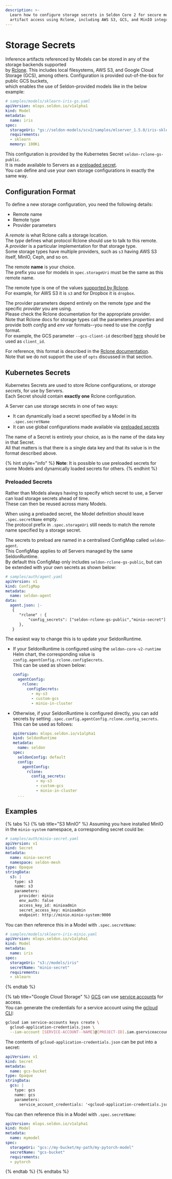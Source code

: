 ```yaml
---
description: >-
  Learn how to configure storage secrets in Seldon Core 2 for secure model
  artifact access using Rclone, including AWS S3, GCS, and MinIO integration.
---
```


# Storage Secrets

Inference artifacts referenced by Models can be stored in any of the storage backends supported\
by [Rclone](https://rclone.org/). This includes local filesystems, AWS S3, and Google Cloud\
Storage (GCS), among others. Configuration is provided out-of-the-box for public GCS buckets,\
which enables the use of Seldon-provided models like in the below example:

```yaml
# samples/models/sklearn-iris-gs.yaml
apiVersion: mlops.seldon.io/v1alpha1
kind: Model
metadata:
  name: iris
spec:
  storageUri: "gs://seldon-models/scv2/samples/mlserver_1.5.0/iris-sklearn"
  requirements:
  - sklearn
  memory: 100Ki
```

This configuration is provided by the Kubernetes Secret `seldon-rclone-gs-public`.\
It is made available to Servers as a [preloaded secret](storage-secrets.md#preloaded-secrets).\
You can define and use your own storage configurations in exactly the same way.

## Configuration Format

To define a new storage configuration, you need the following details:

* Remote name
* Remote type
* Provider parameters

A _remote_ is what Rclone calls a storage location.\
The _type_ defines what protocol Rclone should use to talk to this remote.\
A _provider_ is a particular implementation for that storage type.\
Some storage types have multiple providers, such as `s3` having AWS S3 itself, MinIO, Ceph, and so on.

The remote **name** is your choice.\
The prefix you use for models in `spec.storageUri` must be the same as this remote name.

The remote type is one of the values [supported by Rclone](https://rclone.org/docs/).\
For example, for AWS S3 it is `s3` and for Dropbox it is `dropbox`.

The provider parameters depend entirely on the remote _type_ and the specific _provider_ you are using.\
Please check the Rclone documentation for the appropriate provider.\
Note that Rclone docs for storage types call the parameters _properties_ and provide both _config_ and _env var_ formats--you need to use the _config_ format.\
For example, the GCS parameter `--gcs-client-id` described [here](https://rclone.org/googlecloudstorage/#gcs-client-id) should be used as `client_id`.

For reference, this format is described in the [Rclone documentation](https://rclone.org/rc/#config-create).\
Note that we do not support the use of `opts` discussed in that section.

## Kubernetes Secrets

Kubernetes Secrets are used to store Rclone configurations, or _storage secrets_, for use by Servers.\
Each Secret should contain **exactly one** Rclone configuration.

A Server can use storage secrets in one of two ways:

* It can dynamically load a secret specified by a Model in its `.spec.secretName`
* It can use global configurations made available via [preloaded secrets](storage-secrets.md#preloaded-secrets)

The name of a Secret is entirely your choice, as is the name of the data key in that Secret.\
All that matters is that there is a single data key and that its value is in the format described above.

{% hint style="info" %}
**Note**: It is possible to use preloaded secrets for some Models and dynamically loaded secrets for others.
{% endhint %}

### Preloaded Secrets

Rather than Models always having to specify which secret to use, a Server can load storage secrets ahead of time.\
These can then be reused across many Models.

When using a preloaded secret, the Model definition should leave `.spec.secretName` empty.\
The protocol prefix in `.spec.storageUri` still needs to match the remote name specified by a storage secret.

The secrets to preload are named in a centralised ConfigMap called `seldon-agent`.\
This ConfigMap applies to _all_ Servers managed by the same SeldonRuntime.\
By default this ConfigMap only includes `seldon-rclone-gs-public`, but can be extended with your own secrets as shown below:

```yaml
# samples/auth/agent.yaml
apiVersion: v1
kind: ConfigMap
metadata:
  name: seldon-agent
data:
  agent.json: |-
   {
      "rclone" : {
          "config_secrets": ["seldon-rclone-gs-public","minio-secret"]
      },
   }
```

The easiest way to change this is to update your SeldonRuntime.

*   If your SeldonRuntime is configured using the `seldon-core-v2-runtime` Helm chart, the corresponding value is `config.agentConfig.rclone.configSecrets`.\
    This can be used as shown below:

    ```yaml
    config:
      agentConfig:
        rclone:
          configSecrets:
            - my-s3
            - custom-gcs
            - minio-in-cluster
    ```
*   Otherwise, if your SeldonRuntime is configured directly, you can add secrets by setting `.spec.config.agentConfig.rclone.config_secrets`.\
    This can be used as follows:

    ```yaml
    apiVersion: mlops.seldon.io/v1alpha1
    kind: SeldonRuntime
    metadata:
      name: seldon
    spec:
      seldonConfig: default
      config:
        agentConfig:
          rclone:
            config_secrets:
              - my-s3
              - custom-gcs
              - minio-in-cluster
      ...
    ```

## Examples

{% tabs %}
{% tab title="S3 MinIO" %}
Assuming you have installed MinIO in the `minio-system` namespace, a corresponding secret could be:

```yaml
# samples/auth/minio-secret.yaml
apiVersion: v1
kind: Secret
metadata:
  name: minio-secret
  namespace: seldon-mesh
type: Opaque
stringData:
  s3: |
    type: s3
    name: s3
    parameters:
      provider: minio
      env_auth: false
      access_key_id: minioadmin
      secret_access_key: minioadmin
      endpoint: http://minio.minio-system:9000
```

You can then reference this in a Model with `.spec.secretName`:

```yaml
# samples/models/sklearn-iris-minio.yaml
apiVersion: mlops.seldon.io/v1alpha1
kind: Model
metadata:
  name: iris
spec:
  storageUri: "s3://models/iris"
  secretName: "minio-secret"
  requirements:
  - sklearn
```
{% endtab %}

{% tab title="Google Cloud Storage" %}
[GCS](https://rclone.org/googlecloudstorage/) can use [service accounts](https://cloud.google.com/iam/docs/service-accounts) for access.\
You can generate the credentials for a service account using the [gcloud CLI](https://cloud.google.com/sdk/gcloud/reference/iam/service-accounts/keys/create):

```bash
gcloud iam service-accounts keys create \
  gcloud-application-credentials.json \
  --iam-account [SERVICE-ACCOUNT--NAME]@[PROJECT-ID].iam.gserviceaccount.com
```

The contents of `gcloud-application-credentials.json` can be put into a secret:

```yaml
apiVersion: v1
kind: Secret
metadata:
  name: gcs-bucket
type: Opaque
stringData:
  gcs: |
    type: gcs
    name: gcs
    parameters:
      service_account_credentials: '<gcloud-application-credentials.json>'
```

You can then reference this in a Model with `.spec.secretName`:

```yaml
apiVersion: mlops.seldon.io/v1alpha1
kind: Model
metadata:
  name: mymodel
spec:
  storageUri: "gcs://my-bucket/my-path/my-pytorch-model"
  secretName: "gcs-bucket"
  requirements:
  - pytorch
```
{% endtab %}
{% endtabs %}
